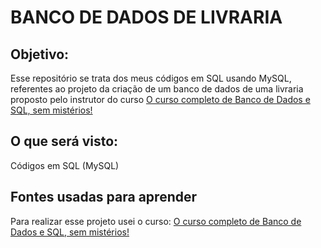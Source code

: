 # BANCO DE DADOS DE LIVRARIA

## Objetivo:
Esse repositório se trata dos meus códigos em SQL usando MySQL, referentes ao projeto da criação de um banco de dados de uma livraria proposto pelo instrutor do curso [O curso completo de Banco de Dados e SQL, sem mistérios!](https://www.udemy.com/course/bancos-de-dados-relacionais-basico-avancado/)

## O que será visto:
Códigos em SQL (MySQL)

## Fontes usadas para aprender
Para realizar esse projeto usei o curso: [O curso completo de Banco de Dados e SQL, sem mistérios!](https://www.udemy.com/course/bancos-de-dados-relacionais-basico-avancado/)
